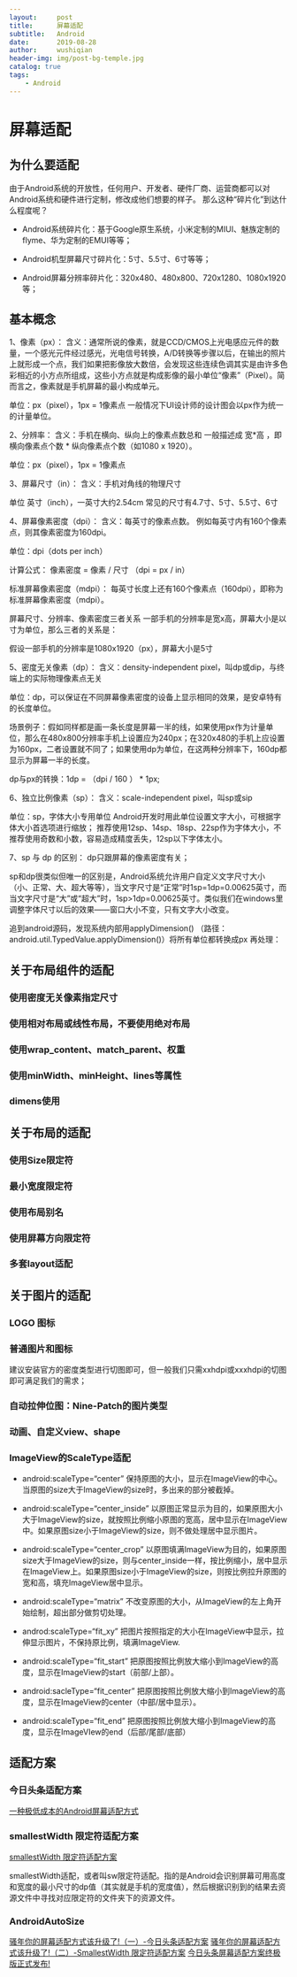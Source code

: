 ```yaml
---
layout:     post
title:      屏幕适配
subtitle:   Android
date:       2019-08-28
author:     wushiqian
header-img: img/post-bg-temple.jpg
catalog: true
tags:
    - Android
---
```


# 屏幕适配

## 为什么要适配

由于Android系统的开放性，任何用户、开发者、硬件厂商、运营商都可以对Android系统和硬件进行定制，修改成他们想要的样子。 那么这种“碎片化”到达什么程度呢？ 

* Android系统碎片化：基于Google原生系统，小米定制的MIUI、魅族定制的flyme、华为定制的EMUI等等；

* Android机型屏幕尺寸碎片化：5寸、5.5寸、6寸等等；

* Android屏幕分辨率碎片化：320x480、480x800、720x1280、1080x1920等；

## 基本概念

1、像素（px）：
含义：通常所说的像素，就是CCD/CMOS上光电感应元件的数量，一个感光元件经过感光，光电信号转换，A/D转换等步骤以后，在输出的照片上就形成一个点，我们如果把影像放大数倍，会发现这些连续色调其实是由许多色彩相近的小方点所组成，这些小方点就是构成影像的最小单位“像素”（Pixel）。简而言之，像素就是手机屏幕的最小构成单元。

单位：px（pixel），1px = 1像素点 一般情况下UI设计师的设计图会以px作为统一的计量单位。

2、分辨率：
含义：手机在横向、纵向上的像素点数总和 一般描述成 宽*高 ，即横向像素点个数 * 纵向像素点个数（如1080 x 1920）。

单位：px（pixel），1px = 1像素点

3、屏幕尺寸（in）：
含义：手机对角线的物理尺寸

单位 英寸（inch），一英寸大约2.54cm 常见的尺寸有4.7寸、5寸、5.5寸、6寸

4、屏幕像素密度（dpi）：
含义：每英寸的像素点数。 例如每英寸内有160个像素点，则其像素密度为160dpi。

单位：dpi（dots per inch）

计算公式： 像素密度 = 像素 / 尺寸 （dpi = px / in）

标准屏幕像素密度（mdpi）： 每英寸长度上还有160个像素点（160dpi），即称为标准屏幕像素密度（mdpi）。



屏幕尺寸、分辨率、像素密度三者关系
一部手机的分辨率是宽x高，屏幕大小是以寸为单位，那么三者的关系是：

假设一部手机的分辨率是1080x1920（px），屏幕大小是5寸

5、密度无关像素（dp）：
含义：density-independent pixel，叫dp或dip，与终端上的实际物理像素点无关

单位：dp，可以保证在不同屏幕像素密度的设备上显示相同的效果，是安卓特有的长度单位。

场景例子：假如同样都是画一条长度是屏幕一半的线，如果使用px作为计量单位，那么在480x800分辨率手机上设置应为240px；在320x480的手机上应设置为160px，二者设置就不同了；如果使用dp为单位，在这两种分辨率下，160dp都显示为屏幕一半的长度。

dp与px的转换：1dp = （dpi / 160 ） * 1px;

6、独立比例像素（sp）：
含义：scale-independent pixel，叫sp或sip

单位：sp，字体大小专用单位 Android开发时用此单位设置文字大小，可根据字体大小首选项进行缩放； 推荐使用12sp、14sp、18sp、22sp作为字体大小，不推荐使用奇数和小数，容易造成精度丢失，12sp以下字体太小。

7、sp 与 dp 的区别：
dp只跟屏幕的像素密度有关；

sp和dp很类似但唯一的区别是，Android系统允许用户自定义文字尺寸大小（小、正常、大、超大等等），当文字尺寸是“正常”时1sp=1dp=0.00625英寸，而当文字尺寸是“大”或“超大”时，1sp>1dp=0.00625英寸。类似我们在windows里调整字体尺寸以后的效果——窗口大小不变，只有文字大小改变。

追到android源码，发现系统内部用applyDimension() （路径：android.util.TypedValue.applyDimension()）将所有单位都转换成px 再处理：

## 关于布局组件的适配

### 使用密度无关像素指定尺寸

### 使用相对布局或线性布局，不要使用绝对布局

### 使用wrap_content、match_parent、权重

### 使用minWidth、minHeight、lines等属性

### dimens使用

## 关于布局的适配

### 使用Size限定符

### 最小宽度限定符

### 使用布局别名

### 使用屏幕方向限定符

### 多套layout适配

## 关于图片的适配

### LOGO 图标

### 普通图片和图标

建议安装官方的密度类型进行切图即可，但一般我们只需xxhdpi或xxxhdpi的切图即可满足我们的需求；

### 自动拉伸位图：Nine-Patch的图片类型

### 动画、自定义view、shape

### ImageView的ScaleType适配

* android:scaleType=“center” 保持原图的大小，显示在ImageView的中心。当原图的size大于ImageView的size时，多出来的部分被截掉。

* android:scaleType=“center_inside” 以原图正常显示为目的，如果原图大小大于ImageView的size，就按照比例缩小原图的宽高，居中显示在ImageView中。如果原图size小于ImageView的size，则不做处理居中显示图片。

* android:scaleType=“center_crop” 以原图填满ImageView为目的，如果原图size大于ImageView的size，则与center_inside一样，按比例缩小，居中显示在ImageView上。如果原图size小于ImageView的size，则按比例拉升原图的宽和高，填充ImageView居中显示。

* android:scaleType=“matrix” 不改变原图的大小，从ImageView的左上角开始绘制，超出部分做剪切处理。

* androd:scaleType=“fit_xy” 把图片按照指定的大小在ImageView中显示，拉伸显示图片，不保持原比例，填满ImageView.

* android:scaleType=“fit_start” 把原图按照比例放大缩小到ImageView的高度，显示在ImageView的start（前部/上部）。

* android:sacleType=“fit_center” 把原图按照比例放大缩小到ImageView的高度，显示在ImageView的center（中部/居中显示）。

* android:scaleType=“fit_end” 把原图按照比例放大缩小到ImageView的高度，显示在ImageVIew的end（后部/尾部/底部）

## 适配方案

### 今日头条适配方案

[一种极低成本的Android屏幕适配方式](https://mp.weixin.qq.com/s/d9QCoBP6kV9VSWvVldVVwA)

### smallestWidth 限定符适配方案

[smallestWidth 限定符适配方案](https://mp.weixin.qq.com/s/X-aL2vb4uEhqnLzU5wjc4Q)

smallestWidth适配，或者叫sw限定符适配。指的是Android会识别屏幕可用高度和宽度的最小尺寸的dp值（其实就是手机的宽度值），然后根据识别到的结果去资源文件中寻找对应限定符的文件夹下的资源文件。

### AndroidAutoSize

[骚年你的屏幕适配方式该升级了!（一）-今日头条适配方案](https://www.jianshu.com/p/55e0fca23b4f)
[骚年你的屏幕适配方式该升级了!（二）-SmallestWidth 限定符适配方案](https://www.jianshu.com/p/2aded8bb6ede)
[今日头条屏幕适配方案终极版正式发布!](https://www.jianshu.com/p/4aa23d69d481)

